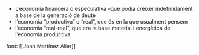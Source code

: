 ---
---

* L’economia financera o especulativa –que podia créixer indefinidament a base de la generació de deute
* l’economia “productiva” o “real”, que és en la que usualment pensem 
* l’economia “real-real”, que era la base material i energètica de l’economia productiva.

font: [[Joan Martínez Alier]]
